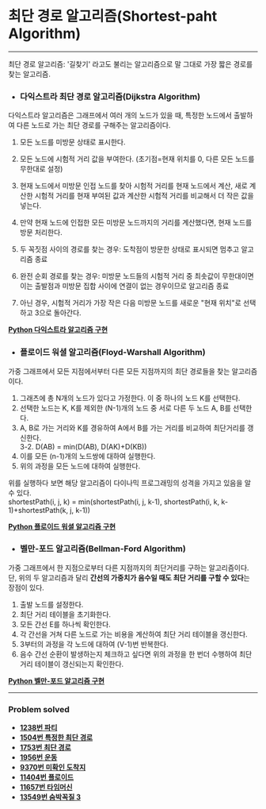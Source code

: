 # 최단 경로 알고리즘(Shortest-paht Algorithm)

------

최단 경로 알고리즘: '길찾기' 라고도 불리는 알고리즘으로 말 그대로 가장 짧은 경로를 찾는 알고리즘.

- ### 다익스트라 최단 경로 알고리즘(Dijkstra Algorithm)

다익스트라 알고리즘은 그래프에서 여러 개의 노드가 있을 때, 특정한 노드에서 출발하여 다른 노드로 가는 최단 경로를 구해주는 알고리즘이다.

1. 모든 노드를 미방문 상태로 표시한다.
2. 모든 노드에 시험적 거리 값을 부여한다. (초기점=현재 위치를 0, 다른 모든 노드를 무한대로 설정)
3. 현재 노드에서 미방문 인접 노드를 찾아 시험적 거리를 현재 노드에서 계산, 새로 계산한 시험적 거리를 현재 부여된 값과 
   계산한 시험적 거리를 비교해서 더 작은 값을 넣는다.
   
4. 만약 현재 노드에 인접한 모든 미방문 노드까지의 거리를 계산했다면, 현재 노드를 방문 처리한다.
5. 두 꼭짓점 사이의 경로를 찾는 경우: 도착점이 방문한 상태로 표시되면 멈추고 알고리즘 종료
6. 완전 순회 경로를 찾는 경우: 미방문 노드들의 시험적 거리 중 최솟값이 무한대이면 이는 출발점과 미방문 집합 사이에 
   연결이 없는 경우이므로 알고리즘 종료
   
7. 아닌 경우, 시험적 거리가 가장 작은 다음 미방문 노드를 새로운 "현재 위치"로 선택하고 3으로 돌아간다.

[**Python 다익스트라 알고리즘 구현**](https://github.com/ChanghyunRyu/Python_CodingTest_note/tree/main/shortest_path/dijkstra_algorithm)

- ### 플로이드 워셜 알고리즘(Floyd-Warshall Algorithm)

가중 그래프에서 모든 지점에서부터 다른 모든 지점까지의 최단 경로들을 찾는 알고리즘이다.  
1. 그래츠에 총 N개의 노드가 있다고 가정한다. 이 중 하나의 노드 K를 선택한다.
2. 선택한 노드는 K, K를 제외한 (N-1)개의 노드 중 서로 다른 두 노드 A, B를 선택한다.
3. A, B로 가는 거리와 K를 경유하여 A에서 B를 가는 거리를 비교하여 최단거리를 갱신한다.  
3-2. D(AB) = min(D(AB), D(AK)+D(KB)) 
4. 이를 모든 (n-1)개의 노드쌍에 대하여 실행한다.
5. 위의 과정을 모든 노드에 대하여 실행한다.

위를 실행하다 보면 해당 알고리즘이 다이나믹 프로그래밍의 성격을 가지고 있음을 알 수 있다.  
shortestPath(i, j, k) = min(shortestPath(i, j, k-1), shortestPath(i, k, k-1)+shortestPath(k, j, k-1))

[**Python 플로이드 워셜 알고리즘 구현**](https://github.com/ChanghyunRyu/Python_CodingTest_note/tree/main/shortest_path/floyd_warshall_algorithm)

- ### 벨만-포드 알고리즘(Bellman-Ford Algorithm)

가중 그래프에서 한 지점으로부터 다른 지점까지의 최단거리를 구하는 알고리즘이다.  
단, 위의 두 알고리즘과 달리 **간선의 가중치가 음수일 때도 최단 거리를 구할 수 있다**는 장점이 있다.  

1. 출발 노드를 설정한다.
2. 최단 거리 테이블을 초기화한다.
3. 모든 간선 E를 하나씩 확인한다.
4. 각 간선을 거쳐 다른 노드로 가는 비용을 계산하여 최단 거리 테이블을 갱신한다.
5. 3부터의 과정을 각 노드에 대하여 (V-1)번 반복한다.
6. 음수 간선 순환이 발생하는지 체크하고 싶다면 위의 과정을 한 번더 수행하여 최단거리 테이블이 갱신되는지 확인한다.

[**Python 벨만-포드 알고리즘 구현**](https://github.com/ChanghyunRyu/Python_CodingTest_note/tree/main/shortest_path/11657_timemachine)

------

### Problem solved

- [**1238번 파티**](https://github.com/ChanghyunRyu/Python_CodingTest_note/tree/main/shortest_path/1238_party)
- [**1504번 특정한 최단 경로**](https://github.com/ChanghyunRyu/Python_CodingTest_note/tree/main/shortest_path/1504_specific_shortest_path)
- [**1753번 최단 경로**](https://github.com/ChanghyunRyu/Python_CodingTest_note/tree/main/shortest_path/1753_shortest_path)
- [**1956번 운동**](https://github.com/ChanghyunRyu/Python_CodingTest_note/tree/main/shortest_path/1956_work_out)
- [**9370번 미확인 도착지**](https://github.com/ChanghyunRyu/Python_CodingTest_note/tree/main/shortest_path/9370_unconfirmed_destination)
- [**11404번 플로이드**](https://github.com/ChanghyunRyu/Python_CodingTest_note/tree/main/shortest_path/11404_floyd)
- [**11657번 타임머신**](https://github.com/ChanghyunRyu/Python_CodingTest_note/tree/main/shortest_path/11657_timemachine)
- [**13549번 숨박꼭질 3**](https://github.com/ChanghyunRyu/Python_CodingTest_note/tree/main/shortest_path/13549_hide_and_seek_3)